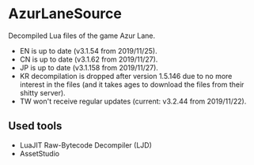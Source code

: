 # AzurLaneSource
Decompiled Lua files of the game Azur Lane.

* EN is up to date (v3.1.54 from 2019/11/25).
* CN is up to date (v3.1.62 from 2019/11/27).
* JP is up to date (v3.1.158 from 2019/11/27).
* KR decompilation is dropped after version 1.5.146 due to no more interest in the files (and it takes ages to download the files from their shitty server).
* TW won't receive regular updates (current: v3.2.44 from 2019/11/22).

## Used tools
* LuaJIT Raw-Bytecode Decompiler (LJD)
* AssetStudio
